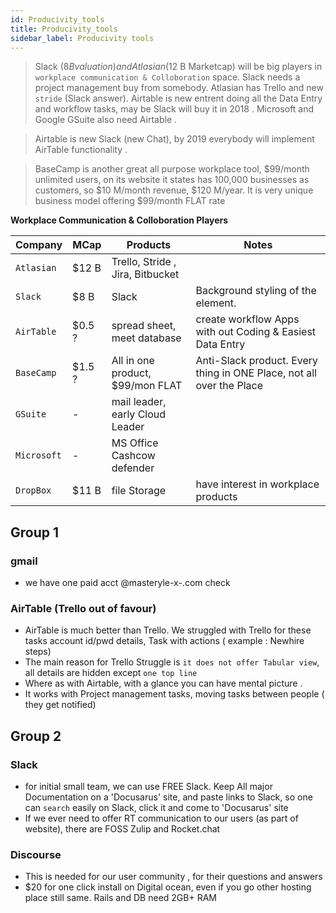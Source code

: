 ```yaml
---
id: Producivity_tools
title: Producivity_tools
sidebar_label: Producivity tools
---
```


> Slack ($8 B valuation) and Atlasian ($12 B Marketcap) will be big players in `workplace communication & Colloboration` space. Slack needs a project management buy from somebody. Atlasian has Trello and new `stride` (Slack answer). 
Airtable is new entrent doing all the Data Entry and workflow tasks, may be Slack will buy it in 2018 . Microsoft and Google GSuite also need Airtable .

> Airtable is new Slack (new Chat), by 2019 everybody will implement AirTable functionality .

> BaseCamp is another great all purpose workplace tool, $99/month unlimited users, on its website it states  has 100,000 businesses as customers, so $10 M/month revenue, $120 M/year. It is very unique business model offering $99/month FLAT rate

**Workplace Communication & Colloboration Players**

| Company | MCap | Products | Notes |
| --- | --- | --- | --- |
| `Atlasian` | $12 B  | Trello, Stride , Jira, Bitbucket  | |
| `Slack` | $8 B | Slack |  Background styling of the element. |
| `AirTable` |  $0.5 ?  | spread sheet, meet database | create workflow Apps with out Coding & Easiest Data Entry |
| `BaseCamp` | $1.5 ? | All in one product, $99/mon FLAT  | Anti-Slack product. Every thing in ONE Place, not all over the Place |
| `GSuite` |  -  | mail leader, early Cloud Leader |  |
| `Microsoft` |  -  |  MS Office Cashcow defender |  |
| `DropBox` |  $11 B  | file Storage | have interest in workplace products |


## Group 1

### gmail
 - we have one paid acct  @masteryle-x-.com check 
 
### AirTable (Trello out of favour)
- AirTable is much better than Trello. We struggled with Trello for these tasks account id/pwd details, Task with actions ( example : Newhire steps)
- The main reason for Trello Struggle is `it does not offer Tabular view`, all details are hidden except `one top line`
- Where as with Airtable, with a glance you can have mental picture .
- It works with Project management tasks, moving tasks between people ( they get notified)

## Group 2

### Slack
- for initial small team, we can use FREE Slack. Keep All major Documentation on a 'Docusarus' site, and paste links to Slack, so one can `search` easily on Slack, click it and come to 'Docusarus' site
- If we ever need to offer RT communication to our users (as part of website), there are FOSS Zulip and Rocket.chat 

### Discourse
- This is needed for our user community , for their questions and answers 
 - $20 for one click install on Digital ocean, even if you go other hosting place still same. Rails and DB need 2GB+ RAM


